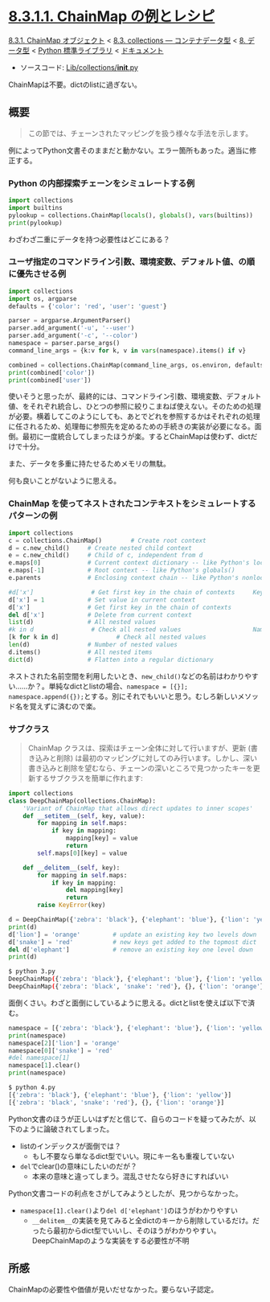 # [8.3.1.1. ChainMap の例とレシピ](https://docs.python.jp/3/library/collections.html#chainmap-examples-and-recipes)

[8.3.1. ChainMap オブジェクト](https://docs.python.jp/3/library/collections.html#chainmap-objects) < [8.3. collections — コンテナデータ型](https://docs.python.jp/3/library/collections.html#module-collections) < [8. データ型](https://docs.python.jp/3/library/datatypes.html) < [Python 標準ライブラリ](https://docs.python.jp/3/library/index.html#the-python-standard-library) < [ドキュメント](https://docs.python.jp/3/index.html)

* ソースコード: [Lib/collections/__init__.py](https://github.com/python/cpython/tree/3.6/Lib/collections/__init__.py)

ChainMapは不要。dictのlistに過ぎない。

## 概要

> この節では、チェーンされたマッピングを扱う様々な手法を示します。

例によってPython文書そのままだと動かない。エラー箇所もあった。適当に修正する。

### Python の内部探索チェーンをシミュレートする例

```python
import collections
import builtins
pylookup = collections.ChainMap(locals(), globals(), vars(builtins))
print(pylookup)
```

わざわざ二重にデータを持つ必要性はどこにある？

### ユーザ指定のコマンドライン引数、環境変数、デフォルト値、の順に優先させる例

```python
import collections
import os, argparse
defaults = {'color': 'red', 'user': 'guest'}

parser = argparse.ArgumentParser()
parser.add_argument('-u', '--user')
parser.add_argument('-c', '--color')
namespace = parser.parse_args()
command_line_args = {k:v for k, v in vars(namespace).items() if v}

combined = collections.ChainMap(command_line_args, os.environ, defaults)
print(combined['color'])
print(combined['user'])
```

使いそうと思ったが、最終的には、コマンドライン引数、環境変数、デフォルト値、をそれぞれ統合し、ひとつの参照に絞りこまねば使えない。そのための処理が必要。横着してこのようにしても、あとでどれを参照するかはそれぞれの処理に任されるため、処理毎に参照先を定めるための手続きの実装が必要になる。面倒。最初に一度統合してしまったほうが楽。するとChainMapは使わず、dictだけで十分。

また、データを多重に持たせるためメモリの無駄。

何も良いことがないように思える。

### ChainMap を使ってネストされたコンテキストをシミュレートするパターンの例

```python
import collections
c = collections.ChainMap()        # Create root context
d = c.new_child()     # Create nested child context
e = c.new_child()     # Child of c, independent from d
e.maps[0]             # Current context dictionary -- like Python's locals()
e.maps[-1]            # Root context -- like Python's globals()
e.parents             # Enclosing context chain -- like Python's nonlocals

#d['x']                # Get first key in the chain of contexts     KeyError: 'x'
d['x'] = 1            # Set value in current context
d['x']                # Get first key in the chain of contexts
del d['x']            # Delete from current context
list(d)               # All nested values
#k in d                # Check all nested values                    NameError: name 'k' is not defined
[k for k in d]                # Check all nested values
len(d)                # Number of nested values
d.items()             # All nested items
dict(d)               # Flatten into a regular dictionary
```

ネストされた名前空間を利用したいとき、`new_child()`などの名前はわかりやすい……か？。単純なdictとlistの場合、`namespace = [{}]; namespace.append({});`とする。別にそれでもいいと思う。むしろ新しいメソッド名を覚えずに済むので楽。

### サブクラス

> ChainMap クラスは、探索はチェーン全体に対して行いますが、更新 (書き込みと削除) は最初のマッピングに対してのみ行います。しかし、深い書き込みと削除を望むなら、チェーンの深いところで見つかったキーを更新するサブクラスを簡単に作れます:

```python
import collections
class DeepChainMap(collections.ChainMap):
    'Variant of ChainMap that allows direct updates to inner scopes'
    def __setitem__(self, key, value):
        for mapping in self.maps:
            if key in mapping:
                mapping[key] = value
                return
        self.maps[0][key] = value

    def __delitem__(self, key):
        for mapping in self.maps:
            if key in mapping:
                del mapping[key]
                return
        raise KeyError(key)

d = DeepChainMap({'zebra': 'black'}, {'elephant': 'blue'}, {'lion': 'yellow'})
print(d)
d['lion'] = 'orange'         # update an existing key two levels down
d['snake'] = 'red'           # new keys get added to the topmost dict
del d['elephant']            # remove an existing key one level down
print(d)
```
```sh
$ python 3.py 
DeepChainMap({'zebra': 'black'}, {'elephant': 'blue'}, {'lion': 'yellow'})
DeepChainMap({'zebra': 'black', 'snake': 'red'}, {}, {'lion': 'orange'})
```

面倒くさい。わざと面倒にしているように思える。dictとlistを使えば以下で済む。

```python
namespace = [{'zebra': 'black'}, {'elephant': 'blue'}, {'lion': 'yellow'}]
print(namespace)
namespace[2]['lion'] = 'orange'
namespace[0]['snake'] = 'red'
#del namespace[1]
namespace[1].clear()
print(namespace)
```
```sh
$ python 4.py 
[{'zebra': 'black'}, {'elephant': 'blue'}, {'lion': 'yellow'}]
[{'zebra': 'black', 'snake': 'red'}, {}, {'lion': 'orange'}]
```

Python文書のほうが正しいはずだと信じて、自らのコードを疑ってみたが、以下のように論破されてしまった。

* listのインデックスが面倒では？
    * もし不要なら単なるdict型でいい。現にキー名も重複していない
* `del`でclear()の意味にしたいのだが？
    * 本来の意味と違ってしまう。混乱させたなら好きにすればいい

Python文書コードの利点をさがしてみようとしたが、見つからなかった。

* `namespace[1].clear()`より`del d['elephant']`のほうがわかりやすい
    * `__delitem__`の実装を見てみると全dictのキーから削除しているだけ。だったら最初からdict型でいいし、そのほうがわかりやすい。DeepChainMapのような実装をする必要性が不明

## 所感

ChainMapの必要性や価値が見いだせなかった。要らない子認定。

